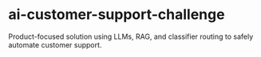 # ai-customer-support-challenge
Product-focused solution using LLMs, RAG, and classifier routing to safely automate customer support.
